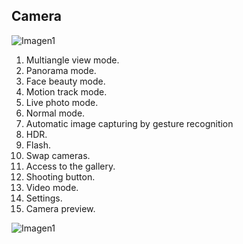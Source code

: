 ## Camera

![Imagen1](http://static.energysistem.com/images/manuals/42435/56388308e722c.jpg)


1.	Multiangle view mode.
2.	Panorama mode.
3.	Face beauty mode.
4.	Motion track mode.
5.	Live photo mode.
6.	Normal mode.
7.	Automatic image capturing by gesture recognition
8.	HDR.
9.	Flash.
10.	Swap cameras.
11.	Access to the gallery.
12.	Shooting button.
13.	Video mode.
14.	Settings.
15.	Camera preview.

![Imagen1](http://static.energysistem.com/images/manuals/42435/5638830f87468.jpg)
